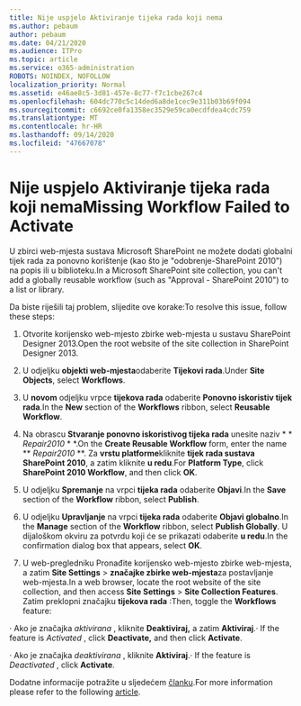 ```yaml
---
title: Nije uspjelo Aktiviranje tijeka rada koji nema
ms.author: pebaum
author: pebaum
ms.date: 04/21/2020
ms.audience: ITPro
ms.topic: article
ms.service: o365-administration
ROBOTS: NOINDEX, NOFOLLOW
localization_priority: Normal
ms.assetid: e46ae8c5-3d81-457e-8c77-f7c1cbe267c4
ms.openlocfilehash: 604dc770c5c14ded6a8de1cec9e311b03b69f094
ms.sourcegitcommit: c6692ce0fa1358ec3529e59ca0ecdfdea4cdc759
ms.translationtype: MT
ms.contentlocale: hr-HR
ms.lasthandoff: 09/14/2020
ms.locfileid: "47667078"
---
```

# <a name="missing-workflow-failed-to-activate"></a><span data-ttu-id="bb33a-102">Nije uspjelo Aktiviranje tijeka rada koji nema</span><span class="sxs-lookup"><span data-stu-id="bb33a-102">Missing Workflow Failed to Activate</span></span>

<span data-ttu-id="bb33a-103">U zbirci web-mjesta sustava Microsoft SharePoint ne možete dodati globalni tijek rada za ponovno korištenje (kao što je "odobrenje-SharePoint 2010") na popis ili u biblioteku.</span><span class="sxs-lookup"><span data-stu-id="bb33a-103">In a Microsoft SharePoint site collection, you can't add a globally reusable workflow (such as "Approval - SharePoint 2010") to a list or library.</span></span>
  
<span data-ttu-id="bb33a-104">Da biste riješili taj problem, slijedite ove korake:</span><span class="sxs-lookup"><span data-stu-id="bb33a-104">To resolve this issue, follow these steps:</span></span> 
  
1. <span data-ttu-id="bb33a-105">Otvorite korijensko web-mjesto zbirke web-mjesta u sustavu SharePoint Designer 2013.</span><span class="sxs-lookup"><span data-stu-id="bb33a-105">Open the root website of the site collection in SharePoint Designer 2013.</span></span>
  
2. <span data-ttu-id="bb33a-106">U odjeljku **objekti web-mjesta**odaberite **Tijekovi rada**.</span><span class="sxs-lookup"><span data-stu-id="bb33a-106">Under **Site Objects**, select **Workflows**.</span></span> 
  
3. <span data-ttu-id="bb33a-107">U **novom** odjeljku vrpce **tijekova rada** odaberite **Ponovno iskoristiv tijek rada**.</span><span class="sxs-lookup"><span data-stu-id="bb33a-107">In the **New** section of the **Workflows** ribbon, select **Reusable Workflow**.</span></span> 
  
4. <span data-ttu-id="bb33a-108">Na obrascu **Stvaranje ponovno iskoristivog tijeka rada** unesite naziv \* \* *Repair2010* \* \*.</span><span class="sxs-lookup"><span data-stu-id="bb33a-108">On the **Create Reusable Workflow** form, enter the name \*\* *Repair2010* \*\*.</span></span> <span data-ttu-id="bb33a-109">Za **vrstu platforme**kliknite **tijek rada sustava SharePoint 2010**, a zatim kliknite **u redu**.</span><span class="sxs-lookup"><span data-stu-id="bb33a-109">For **Platform Type**, click **SharePoint 2010 Workflow**, and then click **OK**.</span></span> 
  
1. <span data-ttu-id="bb33a-110">U odjeljku **Spremanje** na vrpci **tijeka rada** odaberite **Objavi**.</span><span class="sxs-lookup"><span data-stu-id="bb33a-110">In the **Save** section of the **Workflow** ribbon, select **Publish**.</span></span> 
  
2. <span data-ttu-id="bb33a-111">U odjeljku **Upravljanje** na vrpci **tijeka rada** odaberite **Objavi globalno**.</span><span class="sxs-lookup"><span data-stu-id="bb33a-111">In the **Manage** section of the **Workflow** ribbon, select **Publish Globally**.</span></span> <span data-ttu-id="bb33a-112">U dijaloškom okviru za potvrdu koji će se prikazati odaberite **u redu**.</span><span class="sxs-lookup"><span data-stu-id="bb33a-112">In the confirmation dialog box that appears, select **OK**.</span></span> 
  
3. <span data-ttu-id="bb33a-113">U web-pregledniku Pronađite korijensko web-mjesto zbirke web-mjesta, a zatim **Site Settings** \> **značajke zbirke web-mjesta**za postavljanje web-mjesta.</span><span class="sxs-lookup"><span data-stu-id="bb33a-113">In a web browser, locate the root website of the site collection, and then access **Site Settings** \> **Site Collection Features**.</span></span> <span data-ttu-id="bb33a-114">Zatim preklopni značajku **tijekova rada** :</span><span class="sxs-lookup"><span data-stu-id="bb33a-114">Then, toggle the **Workflows** feature:</span></span> 
  
<span data-ttu-id="bb33a-115">· Ako je značajka  *aktivirana*  , kliknite **Deaktiviraj,** a zatim **Aktiviraj**.</span><span class="sxs-lookup"><span data-stu-id="bb33a-115">· If the feature is  *Activated*  , click **Deactivate,** and then click **Activate**.</span></span> 
  
<span data-ttu-id="bb33a-116">· Ako je značajka  *deaktivirana*  , kliknite **Aktiviraj**.</span><span class="sxs-lookup"><span data-stu-id="bb33a-116">· If the feature is  *Deactivated*  , click **Activate**.</span></span> 
  
<span data-ttu-id="bb33a-117">Dodatne informacije potražite u sljedećem [članku](https://go.microsoft.com/fwlink/?linkid=2047770&amp;clcid=0x409).</span><span class="sxs-lookup"><span data-stu-id="bb33a-117">For more information please refer to the following [article](https://go.microsoft.com/fwlink/?linkid=2047770&amp;clcid=0x409).</span></span>
  


